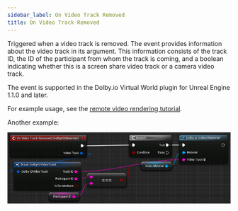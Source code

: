 ```yaml
---
sidebar_label: On Video Track Removed
title: On Video Track Removed
---
```

Triggered when a video track is removed. The event provides information about the video track in its argument. This information consists of the track ID, the ID of the participant from whom the track is coming, and a boolean indicating whether this is a screen share video track or a camera video track.

The event is supported in the Dolby.io Virtual World plugin for Unreal Engine 1.1.0 and later.

For example usage, see the [remote video rendering tutorial](../../tutorial/remote-video).

Another example:

![](../../../static/img/example-on-video-track-removed.png)